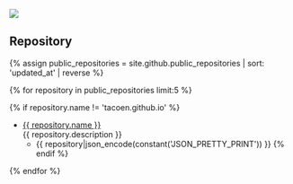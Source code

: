 
![](https://www.gravatar.com/avatar/5f0a9777b6e3d0a462c6645dd1191b34?s=200)


## Repository

{% assign public_repositories = site.github.public_repositories | sort: 'updated_at' | reverse %}

{% for repository in public_repositories limit:5 %}

{% if repository.name != 'tacoen.github.io' %}
  * <a href='{{ repository.html_url }}'>{{ repository.name }}</a><br>{{ repository.description }}
    * {{ repository|json_encode(constant('JSON_PRETTY_PRINT')) }}
{% endif %}

{% endfor %}
